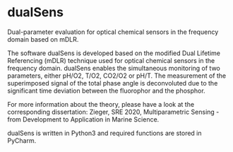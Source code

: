 # dualSens
Dual-parameter evaluation for optical chemical sensors in the frequency domain based on mDLR.

The software dualSens is developed based on the modified Dual Lifetime Referencing (mDLR) technique used for optical chemical sensors in the frequency domain. dualSens enables the simultaneous monitoring of two parameters, either pH/O2, T/O2, CO2/O2 or pH/T. The measurement of the superimposed signal of the total phase angle is deconvoluted due to the significant time deviation between the fluorophor and the phosphor.

For more information about the theory, please have a look at the corresponding dissertation: 
Zieger, SRE 2020, Multiparametric Sensing - from Development to Application in Marine Science.


dualSens is written in Python3 and required functions are stored in PyCharm.
